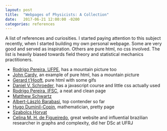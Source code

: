 ```yaml
---
layout: post
title:  "Webpages of Physicists: A Collection"
date:   2017-06-21 12:00:00 -0200
categories: references
---
```


A list of references and curiosities. I started paying attention to this subject
recently, when I started building my own personal webpage. Some are very good and served
as inspiration. Others are pure html, no css involved. The list is heavily biased
towards field theory and statistical mechanics practitioners.

- <a href="http://www.if.ufrj.br/~rodrigomp/index.html">Rodrigo Pereira, UFPE</a>, has a mountain picture too
- <a href="http://www-thphys.physics.ox.ac.uk/people/JohnCardy/">John Cardy</a>, an example of pure html,
has a mountain picture
- <a href="http://www.staff.science.uu.nl/~hooft101/">Gerard t'Hooft</a>, pure html with some gifs
- <a href="http://physics.weber.edu/schroeder/">Daniel V. Schroeder</a>, has a javascript course and little
css actually used
- <a href="http://www.ifsc.usp.br/~rpereira/">Rodrigo Pereira, IFSC</a>, a neat and clean page
- <a href="http://users.physics.harvard.edu/~schwartz/index">Matthew Schwartz</a>
- <a href="http://barabasi.com/">Albert-László Barabasi</a>, top contender so far
- <a href="http://www.ihes.fr/~duminil/">Hugo Duminil-Copin</a>, mathematician, pretty page
- [Szabolcs Horvat][szabolcs]
- [Celina M. H. de Figueiredo][celina], great website and influential brazilian researcher in graphs and complexity, did her DSc at UFRJ


[szabolcs]: http://szhorvat.net/pelican/
[celina]: http://www.cos.ufrj.br/~celina/
